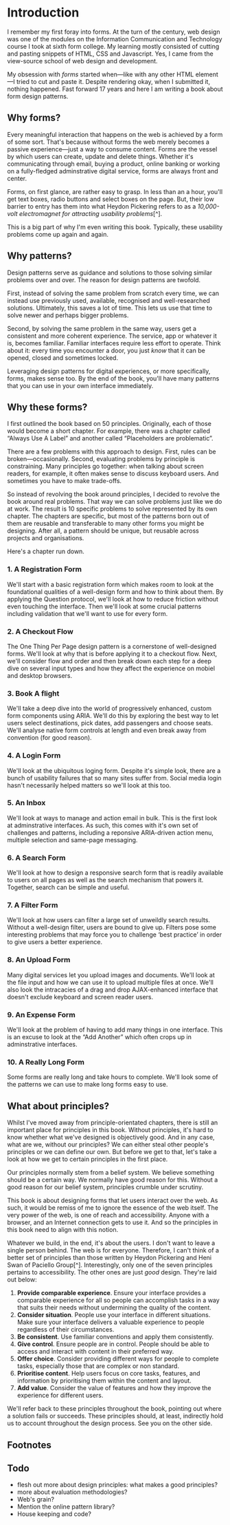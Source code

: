 # Introduction

I remember my first foray into forms. At the turn of the century, web design was one of the modules on the Information Communication and Technology course I took at sixth form college. My learning mostly consisted of cutting and pasting snippets of HTML, CSS and Javascript. Yes, I came from the view-source school of web design and development.

My obsession with *forms* started when&mdash;like with any other HTML element&mdash;I tried to cut and paste it. Despite rendering okay, when I submitted it, nothing happened. Fast forward 17 years and here I am writing a book about form design patterns.

## Why forms?

Every meaningful interaction that happens on the web is achieved by a form of some sort. That's because without forms the web merely becomes a passive experience&mdash;just a way to consume content. Forms are the vessel by which users can create, update and delete things. Whether it's communicating through email, buying a product, online banking or working on a fully-fledged adminstrative digital service, forms are always front and center.

Forms, on first glance, are rather easy to grasp. In less than an a hour, you'll get text boxes, radio buttons and select boxes on the page. But, their low barrier to entry has them into what Heydon Pickering refers to as a *10,000-volt electromagnet for attracting usability problems*[^].

This is a big part of why I'm even writing this book. Typically, these usability problems come up again and again.

## Why patterns?

Design patterns serve as guidance and solutions to those solving similar problems over and over. The reason for design patterns are twofold.

First, instead of solving the same problem from scratch every time, we can instead use previously used, available, recognised and well-researched solutions. Ultimately, this saves a lot of time. This lets us use that time to solve newer and perhaps bigger problems.

Second, by solving the same problem in the same way, users get a consistent and more coherent experience. The service, app or whatever it is, becomes familiar. Familiar interfaces require less effort to operate. Think about it: every time you encounter a door, you just *know* that it can be opened, closed and sometimes locked.

Leveraging design patterns for digital experiences, or more specifically, forms, makes sense too. By the end of the book, you'll have many patterns that you can use in your own interface immediately.

## Why these forms?

I first outlined the book based on 50 principles. Originally, each of those would become a short chapter. For example, there was a chapter called “Always Use A Label” and another called “Placeholders are problematic”.

There are a few problems with this approach to design. First, rules can be broken&mdash;occasionally. Second, evaluating problems by principle is constraining. Many principles go together: when talking about screen readers, for example, it often makes sense to discuss keyboard users. And sometimes you have to make trade-offs.

So instead of revolving the book around principles, I decided to revolve the book around real problems. That way we can solve problems just like we do at work. The result is 10 specific problems to solve represented by its own chapter. The chapters are specific, but most of the patterns born out of them are reusable and transferable to many other forms you might be designing. After all, a pattern should be unique, but reusable across projects and organisations.

Here's a chapter run down.

### 1. A Registration Form

We'll start with a basic registration form which makes room to look at the foundational qualities of a well-design form and how to think about them. By applying the Question protocol, we'll look at how to reduce friction without even touching the interface. Then we'll look at some crucial patterns including validation that we'll want to use for every form.

### 2. A Checkout Flow

The One Thing Per Page design pattern is a cornerstone of well-designed forms. We'll look at why that is before applying it to a checkout flow. Next, we'll consider flow and order and then break down each step for a deep dive on several input types and how they affect the experience on mobiel and desktop browsers.

### 3. Book A flight

We'll take a deep dive into the world of progressively enhanced, custom form components using ARIA. We'll do this by exploring the best way to let users select destinations, pick dates, add passengers and choose seats. We'll analyse native form controls at length and even break away from convention (for good reason).

### 4. A Login Form

We'll look at the ubiquitous loging form. Despite it's simple look, there are a bunch of usability failures that so many sites suffer from. Social media login hasn't necessarily helped matters so we'll look at this too.

### 5. An Inbox

We'll look at ways to manage and action email in bulk. This is the first look at adminstrative interfaces. As such, this comes with it's own set of challenges and patterns, including a reponsive ARIA-driven action menu, multiple selection and same-page messaging.

### 6. A Search Form

We'll look at how to design a responsive search form that is readily available to users on all pages as well as the search mechanism that powers it. Together, search can be simple and useful.

### 7. A Filter Form

We'll look at how users can filter a large set of unweildly search results. Without a well-design filter, users are bound to give up. Filters pose some interesting problems that may force you to challenge ‘best practice’ in order to give users a better experience.

### 8. An Upload Form

Many digital services let you upload images and documents. We'll look at the file input and how we can use it to upload multiple files at once. We'll also look the intracacies of a drag and drop AJAX-enhanced interface that doesn't exclude keyboard and screen reader users.

### 9. An Expense Form

We'll look at the problem of having to add many things in one interface. This is an excuse to look at the “Add Another” which often crops up in adminstrative interfaces.

### 10. A Really Long Form

Some forms are really long and take hours to complete. We'll look some of the patterns we can use to make long forms easy to use.

## What about principles?

Whilst I've moved away from principle-orientated chapters, there is still an important place for principles in this book. Without principles, it's hard to know whether what we've designed is objectively good. And in any case, what are we, without our principles? We can either steal other people's principles or we can define our own. But before we get to that, let's take a look at how we get to certain principles in the first place.

Our principles normally stem from a belief system. We believe something should be a certain way. We normally have good reason for this. Without a good reason for our belief system, principles crumble under scrutiny.

This book is about designing forms that let users interact over the web. As such, it would be remiss of me to ignore the essence of the web itself. The very power of the web, is one of reach and accessibility. Anyone with a browser, and an Internet connection gets to use it. And so the principles in this book need to align with this notion. 

Whatever we build, in the end, it's about the users. I don't want to leave a single person behind. The web is for everyone. Therefore, I can't think of a better set of principles than those written by  Heydon Pickering and Heni Swan of Paciello Group[^]. Interestingly, only one of the seven principles pertains to accessibility. The other ones are just *good* design. They're laid out below:

1. **Provide comparable experience**. Ensure your interface provides a comparable experience for all so people can accomplish tasks in a way that suits their needs without undermining the quality of the content.
2. **Consider situation**. People use your interface in different situations. Make sure your interface delivers a valuable experience to people regardless of their circumstances.
3. **Be consistent**. Use familiar conventions and apply them consistently.
4. **Give control**. Ensure people are in control. People should be able to access and interact with content in their preferred way.
5. **Offer choice**. Consider providing different ways for people to complete tasks, especially those that are complex or non standard.
6. **Prioritise content**. Help users focus on core tasks, features, and information by prioritising them within the content and layout.
7. **Add value**. Consider the value of features and how they improve the experience for different users.

We'll refer back to these principles throughout the book, pointing out where a solution fails or succeeds. These principles should, at least, indirectly hold us to account throughout the design process. See you on the other side.

## Footnotes

## Todo

- flesh out more about design principles: what makes a good principles?
- more about evaluation methodologies?
- Web's grain?
- Mention the online pattern library?
- House keeping and code?
